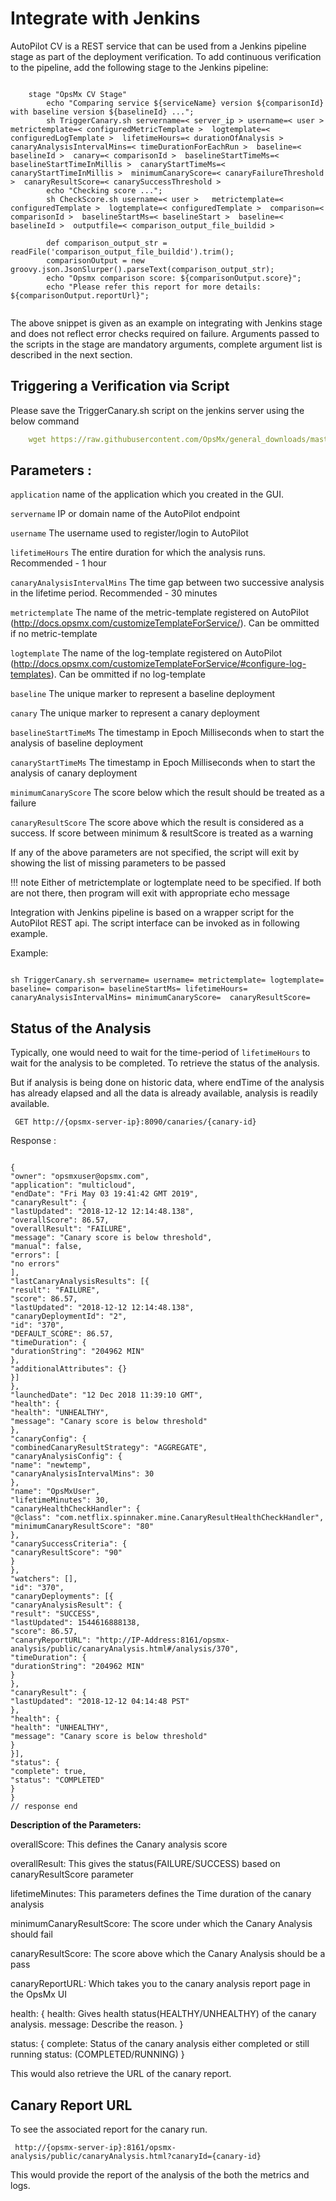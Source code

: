 # Integrate with Jenkins

AutoPilot CV is a REST service that can be used from a Jenkins pipeline stage as part of the deployment verification. To add continuous verification to the pipeline, add the following stage to the Jenkins pipeline:

<pre><code>
    stage "OpsMx CV Stage"
        echo "Comparing service ${serviceName} version ${comparisonId} with baseline version ${baselineId} ...";
        sh TriggerCanary.sh servername=< server_ip > username=< user >  metrictemplate=< configuredMetricTemplate >  logtemplate=< configuredLogTemplate >  lifetimeHours=< durationOfAnalysis >  canaryAnalysisIntervalMins=< timeDurationForEachRun >  baseline=< baselineId >  canary=< comparisonId >  baselineStartTimeMs=< baselineStartTimeInMillis >  canaryStartTimeMs=< canaryStartTimeInMillis >  minimumCanaryScore=< canaryFailureThreshold >  canaryResultScore=< canarySuccessThreshold > 
        echo "Checking score ...";
        sh CheckScore.sh username=< user >   metrictemplate=< configuredTemplate >  logtemplate=< configuredTemplate >  comparison=< comparisonId >  baselineStartMs=< baselineStart >  baseline=< baselineId >  outputfile=< comparison_output_file_buildid > 

        def comparison_output_str = readFile('comparison_output_file_buildid').trim();
        comparisonOutput = new groovy.json.JsonSlurper().parseText(comparison_output_str);
        echo "Opsmx comparison score: ${comparisonOutput.score}";
        echo "Please refer this report for more details: ${comparisonOutput.reportUrl}";

</code></pre>

The above snippet is given as an example on integrating with Jenkins stage and does not reflect error checks required on failure. Arguments passed to the scripts in the stage are mandatory arguments, complete argument list is described in the next section. 

## Triggering a Verification via Script

Please save the TriggerCanary.sh script on the jenkins server using the below command 

```yaml
	wget https://raw.githubusercontent.com/OpsMx/general_downloads/master/TriggerCanary.sh
```

## Parameters :

`application`  name of the application which you created in the GUI.

`servername`  IP or domain name of the AutoPilot endpoint

`username`  The username used to register/login to AutoPilot

`lifetimeHours` The entire duration for which the analysis runs. Recommended - 1 hour

`canaryAnalysisIntervalMins`  The time gap between two successive analysis in the lifetime period. Recommended - 30 minutes

`metrictemplate`  The name of the metric-template registered on AutoPilot (http://docs.opsmx.com/customizeTemplateForService/). Can be ommitted if no metric-template

`logtemplate`  The name of the log-template registered on AutoPilot (http://docs.opsmx.com/customizeTemplateForService/#configure-log-templates). Can be ommitted if no log-template

`baseline`  The unique marker to represent a baseline deployment

`canary`  The unique marker to represent a canary deployment

`baselineStartTimeMs`  The timestamp in Epoch Milliseconds when to start the analysis of baseline deployment

`canaryStartTimeMs`  The timestamp in Epoch Milliseconds when to start the analysis of canary deployment

`minimumCanaryScore`  The score below which the result should be treated as a failure

`canaryResultScore`  The score above which the result is considered as a success. If score between minimum & resultScore is treated as a warning

  If any of the above parameters are not specified,  the script will exit by showing the list of missing parameters to be passed
  
!!! note
		Either of metrictemplate or logtemplate need to be specified. If both are not there, then program will exit  with appropriate echo message
  
Integration with Jenkins pipeline is based on a wrapper script for the AutoPilot REST api. The script interface can be invoked as in following example.

Example:
<pre><code>
sh TriggerCanary.sh servername=<autopilotEndpoint> username=<user> metrictemplate=<metricMetadata> logtemplate=<logMetadata> baseline=<baselineDeploymentId> comparison=<newDeploymentId> baselineStartMs=<timestamp> lifetimeHours=<duration> canaryAnalysisIntervalMins=<periodicAnalysisInterval> minimumCanaryScore=<canaryFailureThreshold>  canaryResultScore=<canarySuccessThreshold>
</code></pre>

## Status of the Analysis

Typically, one would need to wait for the time-period of `lifetimeHours` to wait for the analysis to be completed. To retrieve the status of the analysis.

But if analysis is being done on historic data, where endTime of the analysis has already elapsed and all the data is already available, analysis is readily available.
<pre><code> GET http://{opsmx-server-ip}:8090/canaries/{canary-id} </code></pre>

Response :

<pre><code>
{
"owner": "opsmxuser@opsmx.com",
"application": "multicloud",
"endDate": "Fri May 03 19:41:42 GMT 2019",
"canaryResult": {
"lastUpdated": "2018-12-12 12:14:48.138",
"overallScore": 86.57,
"overallResult": "FAILURE",
"message": "Canary score is below threshold",
"manual": false,
"errors": [
"no errors"
],
"lastCanaryAnalysisResults": [{
"result": "FAILURE",
"score": 86.57,
"lastUpdated": "2018-12-12 12:14:48.138",
"canaryDeploymentId": "2",
"id": "370",
"DEFAULT_SCORE": 86.57,
"timeDuration": {
"durationString": "204962 MIN"
},
"additionalAttributes": {}
}]
},
"launchedDate": "12 Dec 2018 11:39:10 GMT",
"health": {
"health": "UNHEALTHY",
"message": "Canary score is below threshold"
},
"canaryConfig": {
"combinedCanaryResultStrategy": "AGGREGATE",
"canaryAnalysisConfig": {
"name": "newtemp",
"canaryAnalysisIntervalMins": 30
},
"name": "OpsMxUser",
"lifetimeMinutes": 30,
"canaryHealthCheckHandler": {
"@class": "com.netflix.spinnaker.mine.CanaryResultHealthCheckHandler",
"minimumCanaryResultScore": "80"
},
"canarySuccessCriteria": {
"canaryResultScore": "90"
}
},
"watchers": [],
"id": "370",
"canaryDeployments": [{
"canaryAnalysisResult": {
"result": "SUCCESS",
"lastUpdated": 1544616888138,
"score": 86.57,
"canaryReportURL": "http://IP-Address:8161/opsmx-analysis/public/canaryAnalysis.html#/analysis/370",
"timeDuration": {
"durationString": "204962 MIN"
}
},
"canaryResult": {
"lastUpdated": "2018-12-12 04:14:48 PST"
},
"health": {
"health": "UNHEALTHY",
"message": "Canary score is below threshold"
}
}],
"status": {
"complete": true,
"status": "COMPLETED"
}
}
// response end
</pre></code>

<b>Description of the Parameters:</b>

overallScore:  This defines the Canary analysis score

overallResult: This gives the status(FAILURE/SUCCESS) based on canaryResultScore parameter

lifetimeMinutes: This parameters defines the Time duration of the canary analysis

minimumCanaryResultScore: The score under which the Canary Analysis should fail

canaryResultScore: The score above which the Canary Analysis should be a pass

canaryReportURL: Which takes you to the canary analysis report page in the OpsMx UI

health: {
health: Gives health status(HEALTHY/UNHEALTHY) of the canary analysis.
message: Describe the reason.
}

status: {
complete: Status of the canary analysis either completed or still running 
status: (COMPLETED/RUNNING)
}


This would also retrieve the URL of the canary report.


## Canary Report URL

To see the associated report for the canary run. 

<pre><code> http://{opsmx-server-ip}:8161/opsmx-analysis/public/canaryAnalysis.html?canaryId={canary-id} </code></pre>

This would provide the report of the analysis of the both the metrics and logs.

